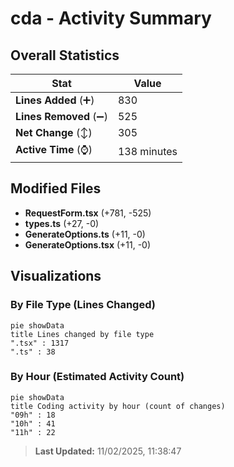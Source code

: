 # cda - Activity Summary 

## Overall Statistics

| Stat                   | Value                                                             |
| ---------------------- | ----------------------------------------------------------------- |
| **Lines Added** (➕)   | 830                                          |
| **Lines Removed** (➖) | 525                                        |
| **Net Change** (↕)    | 305                |
| **Active Time** (⌚)   | 138 minutes |


## Modified Files
- **RequestForm.tsx** (+781, -525)
- **types.ts** (+27, -0)
- **GenerateOptions.ts** (+11, -0)
- **GenerateOptions.tsx** (+11, -0)

## Visualizations

### By File Type (Lines Changed)

```mermaid
pie showData
title Lines changed by file type
".tsx" : 1317
".ts" : 38
```

### By Hour (Estimated Activity Count)

```mermaid
pie showData
title Coding activity by hour (count of changes)
"09h" : 18
"10h" : 41
"11h" : 22
```


> **Last Updated:** 11/02/2025, 11:38:47